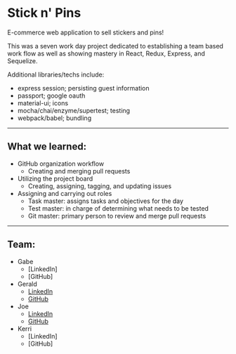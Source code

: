 # Stick n' Pins

E-commerce web application to sell stickers and pins!

This was a seven work day project dedicated to establishing a team based work flow as well as showing mastery in React, Redux, Express, and Sequelize.

Additional libraries/techs include:

* express session; persisting guest information
* passport; google oauth
* material-ui; icons
* mocha/chai/enzyme/supertest; testing
* webpack/babel; bundling

---

## What we learned:

* GitHub organization workflow
  * Creating and merging pull requests
* Utilizing the project board
  * Creating, assigning, tagging, and updating issues
* Assigning and carrying out roles
  * Task master: assigns tasks and objectives for the day
  * Test master: in charge of determining what needs to be tested
  * Git master: primary person to review and merge pull requests

---

## Team:

* Gabe
  * [LinkedIn]
  * [GitHub]
* Gerald
  * [LinkedIn](https://www.linkedin.com/in/gerald-lou-berzuela/)
  * [GitHub](https://github.com/gberzuela)
* Joe
  * [LinkedIn](https://www.linkedin.com/in/joseph-m-young/)
  * [GitHub](https://github.com/musicjoeyoung)
* Kerri
  * [LinkedIn]
  * [GitHub]
